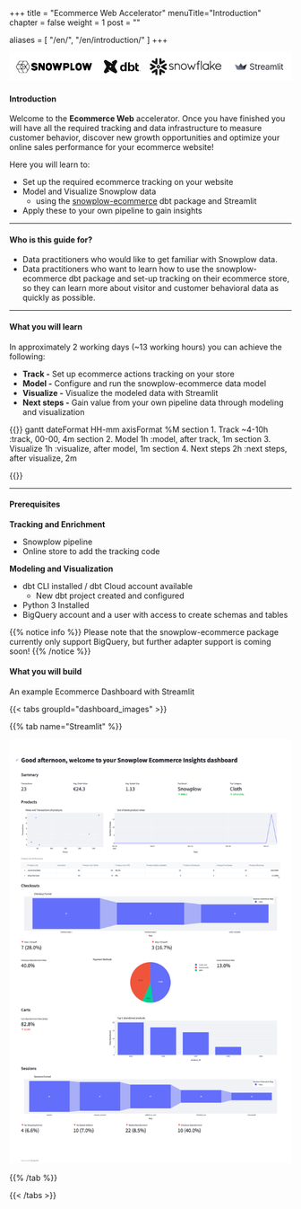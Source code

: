 +++
title = "Ecommerce Web Accelerator"
menuTitle="Introduction"
chapter = false
weight = 1
post = ""

aliases = [
    "/en/",
    "/en/introduction/"
]
+++

!['logo-banner'](images/logo_banner.png)

#### Introduction


Welcome to the **Ecommerce Web** accelerator. Once you have finished you will have all the required tracking and data infrastructure to measure customer behavior, discover new growth opportunities and optimize your online sales performance for your ecommerce website!


Here you will learn to:

- Set up the required ecommerce tracking on your website
- Model and Visualize Snowplow data
  - using the [snowplow-ecommerce](https://hub.getdbt.com/snowplow/snowplow_ecommerce/latest/) dbt package and Streamlit
  <!-- - using our sample data for Snowflake (no need to have a working pipeline) -->
- Apply these to your own pipeline to gain insights

---

#### Who is this guide for?

- Data practitioners who would like to get familiar with Snowplow data.
- Data practitioners who want to learn how to use the snowplow-ecommerce dbt package and set-up tracking on their ecommerce store, so they can learn more about visitor and customer behavioral data as quickly as possible.

---

#### What you will learn

In approximately 2 working days (~13 working hours) you can achieve the following:

- **Track -** Set up ecommerce actions tracking on your store
- **Model -** Configure and run the snowplow-ecommerce data model
- **Visualize -** Visualize the modeled data with Streamlit
- **Next steps -** Gain value from your own pipeline data through modeling and visualization

{{<mermaid>}}
gantt
dateFormat HH-mm
axisFormat %M
section 1. Track
~4-10h :track, 00-00, 4m
section 2. Model
1h :model, after track, 1m
section 3. Visualize
1h :visualize, after model, 1m
section 4. Next steps
2h :next steps, after visualize, 2m

{{</mermaid >}}

---

#### Prerequisites

**Tracking and Enrichment**

- Snowplow pipeline
- Online store to add the tracking code

**Modeling and Visualization**

- dbt CLI installed / dbt Cloud account available
  - New dbt project created and configured
- Python 3 Installed
- BigQuery account and a user with access to create schemas and tables

{{% notice info %}}
Please note that the snowplow-ecommerce package currently only support BigQuery, but further adapter support is coming soon!
{{% /notice %}}

#### What you will build

An example Ecommerce Dashboard with Streamlit

{{< tabs groupId="dashboard_images" >}}

{{% tab name="Streamlit" %}}

!['Streamlit Dashboard Example' ](images/streamlit_dashboard.png)

{{% /tab %}}

{{< /tabs >}}
